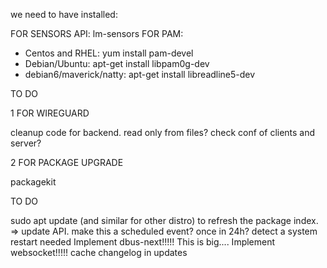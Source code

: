 we need to have installed:

FOR SENSORS API: lm-sensors
FOR PAM:

- Centos and RHEL: yum install pam-devel
- Debian/Ubuntu: apt-get install libpam0g-dev
- debian6/maverick/natty: apt-get install libreadline5-dev


TO DO

1 FOR WIREGUARD

cleanup code for backend.
read only from files?
check conf of clients and server?

2 FOR PACKAGE UPGRADE

packagekit

TO DO

sudo apt update (and similar for other distro) to refresh the package index. => update API. make this a scheduled event? once in 24h?
detect a system restart needed
Implement dbus-next!!!!! This is big....
Implement websocket!!!!!
cache changelog in updates